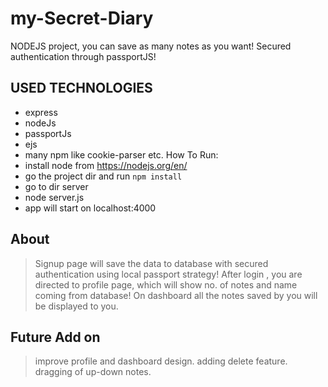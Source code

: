 # my-Secret-Diary
NODEJS project, you can save as many notes as you want! Secured authentication through passportJS!

## USED TECHNOLOGIES
* express
* nodeJs
* passportJs
* ejs
* many npm like cookie-parser etc.
How To Run:
* install node from https://nodejs.org/en/
* go the project dir and run `npm install`
* go to dir server
* node server.js
* app will start on localhost:4000


## About
> Signup page will save the data to database with secured authentication using local passport strategy!
> After login , you are directed to profile page, which will show no. of notes and name coming from database!
> On dashboard all the notes saved by you will be displayed to you.

## Future Add on
> improve profile and dashboard design.
> adding delete feature.
> dragging of up-down notes.
